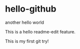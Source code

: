 # hello-github
another hello world

This is a hello readme-edit feature.

This is my first git try!
